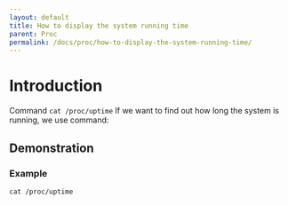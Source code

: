 ```yaml
---
layout: default
title: How to display the system running time   
parent: Proc
permalink: /docs/proc/how-to-display-the-system-running-time/
---
```


# Introduction

Command ```cat /proc/uptime```
If we want to find out how long the system is running, we use command:

## Demonstration

### Example

```
cat /proc/uptime
```
